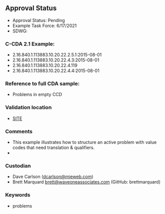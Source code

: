 ## Approval Status 

* Approval Status: Pending
* Example Task Force: 6/17/2021
* SDWG: 

### C-CDA 2.1 Example:

* 2.16.840.1.113883.10.20.22.2.5.1:2015-08-01
* 2.16.840.1.113883.10.20.22.4.3:2015-08-01
* 2.16.840.1.113883.10.20.22.4.119
* 2.16.840.1.113883.10.20.22.4.4:2015-08-01

### Reference to full CDA sample:
* Problems in empty CCD

### Validation location

* [SITE](https://site.healthit.gov/sandbox-ccda/ccda-validator)

### Comments

* This example illustrates how to structure an active problem with value codes that need translation & qualifiers.
* 
### Custodian
* Dave Carlson (dcarlson@mieweb.com)
* Brett Marquard brett@waveoneassociates.com (GitHub: brettmarquard)
 
### Keywords

* problems

